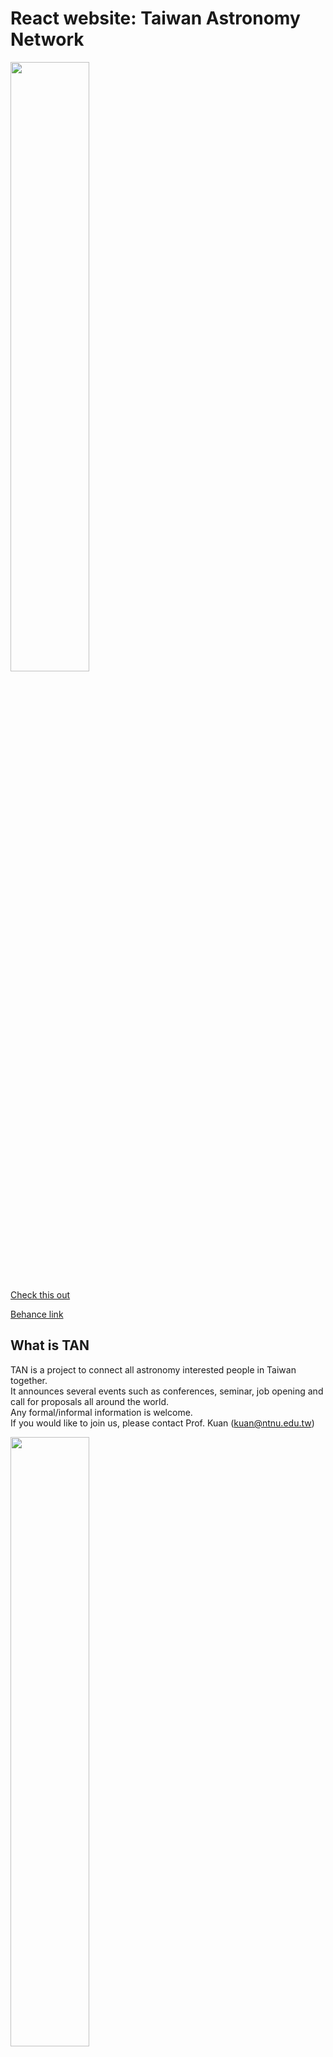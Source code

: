 # React website: Taiwan Astronomy Network


<img src="https://i.imgur.com/kfhxG5X.jpg" width=50%/>

[Check this out](http://solis.es.ntnu.edu.tw:5000/home)

[Behance link](https://www.behance.net/gallery/125247667/Web-TAN-Web-Redesign) 

## What is TAN

TAN is a project to connect all astronomy interested people in Taiwan together. <br>
It announces several events such as conferences, seminar, job opening and call for proposals all around the world. <br>
Any formal/informal information is welcome. <br>
If you would like to join us, please contact Prof. Kuan (kuan@ntnu.edu.tw)<br>


<img src="https://i.imgur.com/P9pRuit.gif" width=50%/>
<img src="https://i.imgur.com/ETmVJ7f.jpg" width=50%/>
<img src="https://i.imgur.com/oHr9rWO.jpg" width=50%/>
<img src="https://i.imgur.com/oKdc3Za.jpg" width=50%/>
<img src="https://i.imgur.com/w1xiBNj.jpg" width=50%/>
<img src="https://i.imgur.com/bGZ1lIc.jpg" width=50%/>


